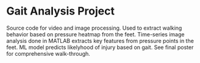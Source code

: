 # Gait Analysis Project
Source code for video and image processing. 
Used to extract walking behavior based on pressure heatmap from the feet. 
Time-series image analysis done in MATLAB extracts key features from pressure points in the feet. 
ML model predicts likelyhood of injury based on gait.
See final poster for comprehensive walk-through.
